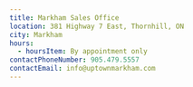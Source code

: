 ```yaml
---
title: Markham Sales Office
location: 381 Highway 7 East, Thornhill, ON
city: Markham
hours:
  - hoursItem: By appointment only
contactPhoneNumber: 905.479.5557
contactEmail: info@uptownmarkham.com
---
```

